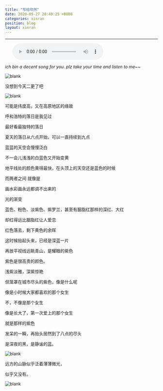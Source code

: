 ```yaml
---
title: "写给欣然"
date: 2020-05-27 20:49:25 +0800
categories: xinran
position: blog
layout: xinran
---
```


---

<ul class="list-inline text-center">
<audio controls="controls">
    <source src="http://music.163.com/song/media/outer/url?id=1475050.mp3" type="audio/ogg">
    <source src="http://music.163.com/song/media/outer/url?id=1475050.mp3" type="audio/mpeg">
<embed height="50" width="1500" src="http://music.163.com/song/media/outer/url?id=1475050.mp3" />
</audio>
</ul>


*ich bin a decent song for you. plz take your time and listen to me~~*

![blank](/assets/img/placeholder.png)

没想到今天二更了吧

![blank](/assets/img/placeholder.png)

可能是纬度高，又在高原地区的缘故

呼和浩特的落日是我见过

最好看最独特的落日

夏天的落日从六点开始，可以一直持续到九点

蓝蓝的天空会慢慢泛白

不一会儿浅浅的白蓝色又开始变黄

地平线处的颜色黄得最快，在头顶上的天空还是蓝色的时候

而两者之间 就像是

画水彩画永远都调不出来的

光的渐变

蓝色、粉色、淡紫色、紫罗兰，甚至有胭脂红那样的深红、大红

却红得远比胭脂红让人爱恋

红色落去，剩下黄色的余晖

这时候抬起头来，已经是深蓝一片

再放平视线远眺青山，是耀眼的紫色

紫色是很高贵的颜色。

浅紫淡雅，深紫惊艳

但笼罩在城市尽头的紫色，像是什么呢

像是小时候大家都喜欢的那个女生

不，不像是那个女生

像是长大了，第一次爱上的那个女生

就是那样的紫色

发呆的一瞬，再抬头居然到了八点的尽头

是深夜的黑，是静谧的蓝。

![blank](/assets/img/placeholder.png)

远方的山脉似乎泛着薄薄微光，

似乎又没有。

![blank](/assets/img/placeholder.png)

